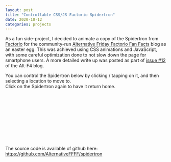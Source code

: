 ```yaml
---
layout: post
title: "Controllable CSS/JS Factorio Spidertron"
date: 2020-10-12
categories: projects
---
```


As a fun side-project, I decided to animate a copy of the Spidertron from [Factorio](https://factorio.com/) for the community-run [Alternative Friday Factorio Fan Facts](https://alt-f4.blog/) blog as an easter egg.
This was achieved using CSS animations and JavaScript, with some careful optimization done to not slow down the page for smartphone users.
A more detailed write up was posted as part of [issue #12](https://alt-f4.blog/ALTF4-12/) of the Alt-F4 blog.

You can control the Spidertron below by clicking / tapping on it, and then selecting a location to move to.  
Click on the Spidertron again to have it return home.

<link href="/assets/spidertron.css" rel="stylesheet">
<script src="/assets/spidertron.js"></script>

<div style="width: 150px; height: 150px;">
    <div style="position: relative; left: 75px; top: 100px;" class="spidertron-home" data-spidertron-scale="0.6" data-spidertron-speed="400"></div>
</div>

The source code is available of github here: <https://github.com/AlternativeFFFF/spidertron>
